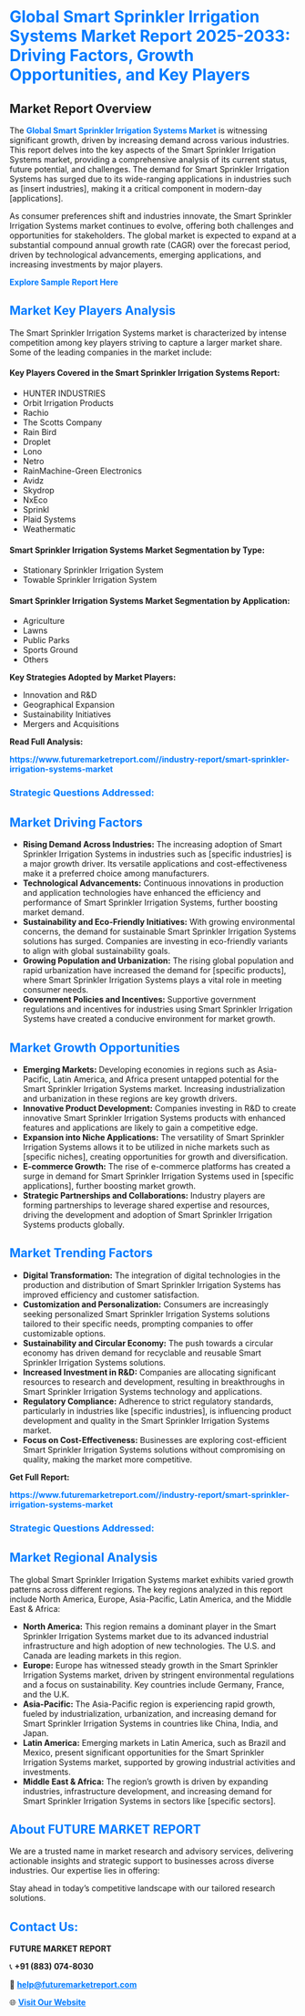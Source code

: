 <h1 style="color: #007BFF;">Global Smart Sprinkler Irrigation Systems Market Report 2025-2033: Driving Factors, Growth Opportunities, and Key Players</h1>

<section id="overview">
<h2>Market Report Overview</h2>
<p>The <a href="https://www.futuremarketreport.com//industry-report/smart-sprinkler-irrigation-systems-market" style="color: #007BFF; text-decoration: none;"><strong>Global Smart Sprinkler Irrigation Systems Market</strong></a> is witnessing significant growth, driven by increasing demand across various industries. This report delves into the key aspects of the Smart Sprinkler Irrigation Systems market, providing a comprehensive analysis of its current status, future potential, and challenges. The demand for Smart Sprinkler Irrigation Systems has surged due to its wide-ranging applications in industries such as [insert industries], making it a critical component in modern-day [applications].</p>
<p>As consumer preferences shift and industries innovate, the Smart Sprinkler Irrigation Systems market continues to evolve, offering both challenges and opportunities for stakeholders. The global market is expected to expand at a substantial compound annual growth rate (CAGR) over the forecast period, driven by technological advancements, emerging applications, and increasing investments by major players.</p>
</section>

<section id="overview">
<p><a href="https://www.futuremarketreport.com//request-sample/reportId=90419" style="color: #007BFF; text-decoration: none;"><strong>Explore Sample Report Here</strong></a></p>
</section>

<section id="key-players">
<h2 style="color: #007BFF;">Market Key Players Analysis</h2>
<p>The Smart Sprinkler Irrigation Systems market is characterized by intense competition among key players striving to capture a larger market share. Some of the leading companies in the market include:</p>
<h4>Key Players Covered in the Smart Sprinkler Irrigation Systems Report:</h4>
<ul><li>HUNTER INDUSTRIES</li><li>Orbit Irrigation Products</li><li>Rachio</li><li>The Scotts Company</li><li>Rain Bird</li><li>Droplet</li><li>Lono</li><li>Netro</li><li>RainMachine-Green Electronics</li><li>Avidz</li><li>Skydrop</li><li>NxEco</li><li>Sprinkl</li><li>Plaid Systems</li><li>Weathermatic</li></ul>
<h4>Smart Sprinkler Irrigation Systems Market Segmentation by Type:</h4>
<ul><li>Stationary Sprinkler Irrigation System</li><li>Towable Sprinkler Irrigation System</li></ul>

<h4>Smart Sprinkler Irrigation Systems Market Segmentation by Application:</h4>
<ul><li>Agriculture</li><li>Lawns</li><li>Public Parks</li><li>Sports Ground</li><li>Others</li></ul>
<p><strong>Key Strategies Adopted by Market Players:</strong></p>
<ul>
<li>Innovation and R&D</li>
<li>Geographical Expansion</li>
<li>Sustainability Initiatives</li>
<li>Mergers and Acquisitions</li>
</ul>
</section>

<section>
<p><strong>Read Full Analysis: </strong></p><a href="https://www.futuremarketreport.com//industry-report/smart-sprinkler-irrigation-systems-market" style="color: #007BFF; text-decoration: none;"><strong>https://www.futuremarketreport.com//industry-report/smart-sprinkler-irrigation-systems-market</strong></a>
<h3 style="color: #007BFF;">Strategic Questions Addressed:</h3>
</section>

<section id="driving-factors">
<h2 style="color: #007BFF;">Market Driving Factors</h2>
<ul>
<li><strong>Rising Demand Across Industries:</strong> The increasing adoption of Smart Sprinkler Irrigation Systems in industries such as [specific industries] is a major growth driver. Its versatile applications and cost-effectiveness make it a preferred choice among manufacturers.</li>
<li><strong>Technological Advancements:</strong> Continuous innovations in production and application technologies have enhanced the efficiency and performance of Smart Sprinkler Irrigation Systems, further boosting market demand.</li>
<li><strong>Sustainability and Eco-Friendly Initiatives:</strong> With growing environmental concerns, the demand for sustainable Smart Sprinkler Irrigation Systems solutions has surged. Companies are investing in eco-friendly variants to align with global sustainability goals.</li>
<li><strong>Growing Population and Urbanization:</strong> The rising global population and rapid urbanization have increased the demand for [specific products], where Smart Sprinkler Irrigation Systems plays a vital role in meeting consumer needs.</li>
<li><strong>Government Policies and Incentives:</strong> Supportive government regulations and incentives for industries using Smart Sprinkler Irrigation Systems have created a conducive environment for market growth.</li>
</ul>
</section>

<section id="growth-opportunities">
<h2 style="color: #007BFF;">Market Growth Opportunities</h2>
<ul>
<li><strong>Emerging Markets:</strong> Developing economies in regions such as Asia-Pacific, Latin America, and Africa present untapped potential for the Smart Sprinkler Irrigation Systems market. Increasing industrialization and urbanization in these regions are key growth drivers.</li>
<li><strong>Innovative Product Development:</strong> Companies investing in R&D to create innovative Smart Sprinkler Irrigation Systems products with enhanced features and applications are likely to gain a competitive edge.</li>
<li><strong>Expansion into Niche Applications:</strong> The versatility of Smart Sprinkler Irrigation Systems allows it to be utilized in niche markets such as [specific niches], creating opportunities for growth and diversification.</li>
<li><strong>E-commerce Growth:</strong> The rise of e-commerce platforms has created a surge in demand for Smart Sprinkler Irrigation Systems used in [specific applications], further boosting market growth.</li>
<li><strong>Strategic Partnerships and Collaborations:</strong> Industry players are forming partnerships to leverage shared expertise and resources, driving the development and adoption of Smart Sprinkler Irrigation Systems products globally.</li>
</ul>
</section>

<section id="trending-factors">
<h2 style="color: #007BFF;">Market Trending Factors</h2>
<ul>
<li><strong>Digital Transformation:</strong> The integration of digital technologies in the production and distribution of Smart Sprinkler Irrigation Systems has improved efficiency and customer satisfaction.</li>
<li><strong>Customization and Personalization:</strong> Consumers are increasingly seeking personalized Smart Sprinkler Irrigation Systems solutions tailored to their specific needs, prompting companies to offer customizable options.</li>
<li><strong>Sustainability and Circular Economy:</strong> The push towards a circular economy has driven demand for recyclable and reusable Smart Sprinkler Irrigation Systems solutions.</li>
<li><strong>Increased Investment in R&D:</strong> Companies are allocating significant resources to research and development, resulting in breakthroughs in Smart Sprinkler Irrigation Systems technology and applications.</li>
<li><strong>Regulatory Compliance:</strong> Adherence to strict regulatory standards, particularly in industries like [specific industries], is influencing product development and quality in the Smart Sprinkler Irrigation Systems market.</li>
<li><strong>Focus on Cost-Effectiveness:</strong> Businesses are exploring cost-efficient Smart Sprinkler Irrigation Systems solutions without compromising on quality, making the market more competitive.</li>
</ul>
</section>

<section>
<p><strong>Get Full Report: </strong></p><a href="https://www.futuremarketreport.com//industry-report/smart-sprinkler-irrigation-systems-market" style="color: #007BFF; text-decoration: none;"><strong>https://www.futuremarketreport.com//industry-report/smart-sprinkler-irrigation-systems-market</strong></a>
<h3 style="color: #007BFF;">Strategic Questions Addressed:</h3>
</section>


<section id="regional-analysis">
<h2 style="color: #007BFF;">Market Regional Analysis</h2>
<p>The global Smart Sprinkler Irrigation Systems market exhibits varied growth patterns across different regions. The key regions analyzed in this report include North America, Europe, Asia-Pacific, Latin America, and the Middle East & Africa:</p>
<ul>
<li><strong>North America:</strong> This region remains a dominant player in the Smart Sprinkler Irrigation Systems market due to its advanced industrial infrastructure and high adoption of new technologies. The U.S. and Canada are leading markets in this region.</li>
<li><strong>Europe:</strong> Europe has witnessed steady growth in the Smart Sprinkler Irrigation Systems market, driven by stringent environmental regulations and a focus on sustainability. Key countries include Germany, France, and the U.K.</li>
<li><strong>Asia-Pacific:</strong> The Asia-Pacific region is experiencing rapid growth, fueled by industrialization, urbanization, and increasing demand for Smart Sprinkler Irrigation Systems in countries like China, India, and Japan.</li>
<li><strong>Latin America:</strong> Emerging markets in Latin America, such as Brazil and Mexico, present significant opportunities for the Smart Sprinkler Irrigation Systems market, supported by growing industrial activities and investments.</li>
<li><strong>Middle East & Africa:</strong> The region’s growth is driven by expanding industries, infrastructure development, and increasing demand for Smart Sprinkler Irrigation Systems in sectors like [specific sectors].</li>
</ul>
</section>

<footer>
<h2 style="color: #007BFF;">About FUTURE MARKET REPORT</h2>
<p>We are a trusted name in market research and advisory services, delivering actionable insights and strategic support to businesses across diverse industries. Our expertise lies in offering:</p>

<p>Stay ahead in today’s competitive landscape with our tailored research solutions.</p>

<h2 style="color: #007BFF;">Contact Us:</h2>
<p><strong>FUTURE MARKET REPORT</strong></p>
<p>📞 <strong>+91 (883) 074-8030</strong></p>
<p>📧 <strong><a href="mailto:help@futuremarketreport.com" style="color: #007BFF;">help@futuremarketreport.com</a></strong></p>
<p>🌐 <strong><a href="https://www.futuremarketreport.com/" style="color: #007BFF;">Visit Our Website</a></strong></p>
</footer>